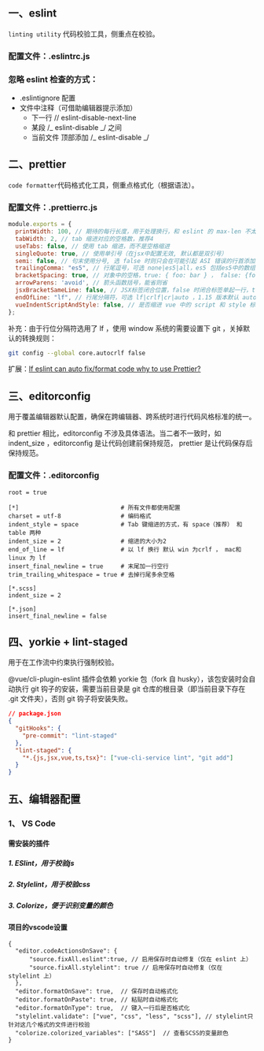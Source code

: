 ## 一、eslint

`linting utility` 代码校验工具，侧重点在校验。

### 配置文件：.eslintrc.js

### 忽略 eslint 检查的方式：

- .eslintignore 配置
- 文件中注释（可借助编辑器提示添加）
  - 下一行 // eslint-disable-next-line
  - 某段 /_ eslint-disable _/ 之间
  - 当前文件 顶部添加 /_ eslint-disable _/

## 二、prettier

`code formatter`代码格式化工具，侧重点格式化（根据语法）。

### 配置文件：.prettierrc.js

```js
module.exports = {
  printWidth: 100, // 期待的每行长度，用于处理换行，和 eslint 的 max-len 不太一样
  tabWidth: 2, // tab 缩进对应的空格数，推荐4
  useTabs: false, // 使用 tab 缩进，而不是空格缩进
  singleQuote: true, // 使用单引号（在jsx中配置无效, 默认都是双引号）
  semi: false, // 句末使用分号, 选 false 时则只会在可能引起 ASI 错误的行首添加分号
  trailingComma: "es5", // 行尾逗号，可选 none|es5|all，es5 包括es5中的数组、对象，all 包括函数对象等所有可选
  bracketSpacing: true, // 对象中的空格，true: { foo: bar } ， false: {foo: bar}
  arrowParens: 'avoid', // 箭头函数括号，能省则省
  jsxBracketSameLine: false, // JSX标签闭合位置，false 时闭合标签单起一行，true 时跟在属性后面
  endOfLine: "lf", // 行尾分隔符，可选 lf|crlf|cr|auto ，1.15 版本默认 auto，2.0 版本默认 lf
  vueIndentScriptAndStyle: false, // 是否缩进 vue 中的 script 和 style 标签中的代码，1.19 版本开始支持
};
```

补充：由于行位分隔符选用了 lf ，使用 window 系统的需要设置下 git ，关掉默认的转换规则：

```bash
git config --global core.autocrlf false
```

扩展：[If eslint can auto fix/format code why to use Prettier? ](https://github.com/prettier/prettier-eslint/issues/101)

## 三、editorconfig

用于覆盖编辑器默认配置，确保在跨编辑器、跨系统时进行代码风格标准的统一。

和 prettier 相比，editorconfig 不涉及具体语法。当二者不一致时，如 indent_size ，editorconfig 是让代码创建前保持规范， prettier 是让代码保存后保持规范。

### 配置文件：.editorconfig

```
root = true

[*]                             # 所有文件都使用配置
charset = utf-8                 # 编码格式
indent_style = space            # Tab 键缩进的方式，有 space（推荐） 和 table 两种
indent_size = 2                 # 缩进的大小为2
end_of_line = lf                # 以 lf 换行 默认 win 为crlf ， mac和linux 为 lf
insert_final_newline = true     # 末尾加一行空行
trim_trailing_whitespace = true # 去掉行尾多余空格

[*.scss]
indent_size = 2

[*.json]
insert_final_newline = false
```

## 四、yorkie + lint-staged

用于在工作流中约束执行强制校验。

@vue/cli-plugin-eslint 插件会依赖 yorkie 包（fork 自 husky），该包安装时会自动执行 git 钩子的安装，需要当前目录是 git 仓库的根目录（即当前目录下存在 .git 文件夹），否则 git 钩子将安装失败。

```json
// package.json
{
  "gitHooks": {
    "pre-commit": "lint-staged"
  },
  "lint-staged": {
    "*.{js,jsx,vue,ts,tsx}": ["vue-cli-service lint", "git add"]
  }
}
```

## 五、编辑器配置

### 1、 VS Code

#### 需安装的插件
##### 1. ESlint，用于校验js
##### 2. Stylelint，用于校验css
##### 3. Colorize，便于识别变量的颜色

#### 项目的vscode设置
```
{
  "editor.codeActionsOnSave": {
      "source.fixAll.eslint":true, // 启用保存时自动修复（仅在 eslint 上）
      "source.fixAll.stylelint": true // 启用保存时自动修复（仅在 stylelint 上）
  },
  "editor.formatOnSave": true,	// 保存时自动格式化
  "editor.formatOnPaste": true,	// 粘贴时自动格式化
  "editor.formatOnType": true,	// 键入一行后是否格式化
  "stylelint.validate": ["vue", "css", "less", "scss"], // stylelint只针对这几个格式的文件进行校验
  "colorize.colorized_variables": ["SASS"]  // 查看SCSS的变量颜色
}
```

